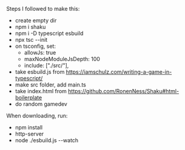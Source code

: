 Steps I followed to make this:

- create empty dir
- npm i shaku
- npm i -D typescript esbuild
- npx tsc --init
- on tsconfig, set:
  - allowJs: true
  - maxNodeModuleJsDepth: 100
  - include: ["./src/"],
- take esbuild.js from https://iamschulz.com/writing-a-game-in-typescript/
- make src folder, add main.ts
- take index.html from https://github.com/RonenNess/Shaku#html-boilerplate
- do random gamedev

When downloading, run:

- npm install
- http-server
- node ./esbuild.js --watch
